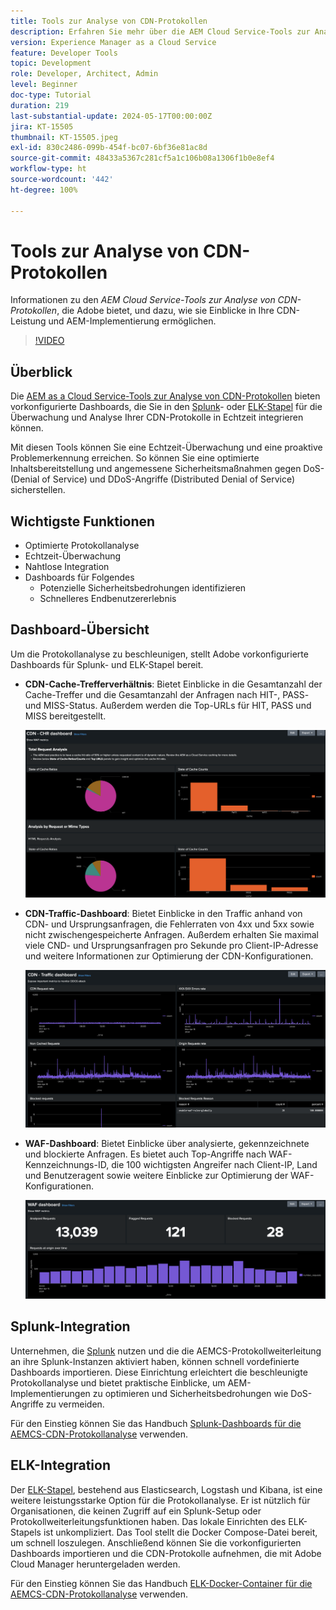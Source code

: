 ```yaml
---
title: Tools zur Analyse von CDN-Protokollen
description: Erfahren Sie mehr über die AEM Cloud Service-Tools zur Analyse von CDN-Protokollen, die Adobe bereitstellt, und darüber, wie sie Einblicke in Ihre CDN-Leistung und die AEM-Implementierung ermöglichen.
version: Experience Manager as a Cloud Service
feature: Developer Tools
topic: Development
role: Developer, Architect, Admin
level: Beginner
doc-type: Tutorial
duration: 219
last-substantial-update: 2024-05-17T00:00:00Z
jira: KT-15505
thumbnail: KT-15505.jpeg
exl-id: 830c2486-099b-454f-bc07-6bf36e81ac8d
source-git-commit: 48433a5367c281cf5a1c106b08a1306f1b0e8ef4
workflow-type: ht
source-wordcount: '442'
ht-degree: 100%

---
```


# Tools zur Analyse von CDN-Protokollen

Informationen zu den _AEM Cloud Service-Tools zur Analyse von CDN-Protokollen_, die Adobe bietet, und dazu, wie sie Einblicke in Ihre CDN-Leistung und AEM-Implementierung ermöglichen.
 
>[!VIDEO](https://video.tv.adobe.com/v/3429177?quality=12&learn=on)

## Überblick

Die [AEM as a Cloud Service-Tools zur Analyse von CDN-Protokollen](https://github.com/adobe/AEMCS-CDN-Log-Analysis-Tooling) bieten vorkonfigurierte Dashboards, die Sie in den [Splunk](https://www.splunk.com/en_us/products/observability-cloud.html)- oder [ELK-Stapel](https://www.elastic.co/elastic-stack) für die Überwachung und Analyse Ihrer CDN-Protokolle in Echtzeit integrieren können.

Mit diesen Tools können Sie eine Echtzeit-Überwachung und eine proaktive Problemerkennung erreichen. So können Sie eine optimierte Inhaltsbereitstellung und angemessene Sicherheitsmaßnahmen gegen DoS- (Denial of Service) und DDoS-Angriffe (Distributed Denial of Service) sicherstellen.

## Wichtigste Funktionen

- Optimierte Protokollanalyse
- Echtzeit-Überwachung
- Nahtlose Integration
- Dashboards für Folgendes
   - Potenzielle Sicherheitsbedrohungen identifizieren
   - Schnelleres Endbenutzererlebnis

## Dashboard-Übersicht

Um die Protokollanalyse zu beschleunigen, stellt Adobe vorkonfigurierte Dashboards für Splunk- und ELK-Stapel bereit.

- **CDN-Cache-Trefferverhältnis**: Bietet Einblicke in die Gesamtanzahl der Cache-Treffer und die Gesamtanzahl der Anfragen nach HIT-, PASS- und MISS-Status. Außerdem werden die Top-URLs für HIT, PASS und MISS bereitgestellt.

  ![CDN-Cache-Trefferverhältnis](assets/CHR-dashboard.png)

- **CDN-Traffic-Dashboard**: Bietet Einblicke in den Traffic anhand von CDN- und Ursprungsanfragen, die Fehlerraten von 4xx und 5xx sowie nicht zwischengespeicherte Anfragen. Außerdem erhalten Sie maximal viele CND- und Ursprungsanfragen pro Sekunde pro Client-IP-Adresse und weitere Informationen zur Optimierung der CDN-Konfigurationen.

  ![CDN-Traffic-Dashboard](assets/Traffic-dashboard.png)

- **WAF-Dashboard**: Bietet Einblicke über analysierte, gekennzeichnete und blockierte Anfragen. Es bietet auch Top-Angriffe nach WAF-Kennzeichnungs-ID, die 100 wichtigsten Angreifer nach Client-IP, Land und Benutzeragent sowie weitere Einblicke zur Optimierung der WAF-Konfigurationen.

  ![WAF-Dashboard](assets/WAF-Dashboard.png)

## Splunk-Integration

Unternehmen, die [Splunk](https://www.splunk.com/en_us/products/observability-cloud.html) nutzen und die die AEMCS-Protokollweiterleitung an ihre Splunk-Instanzen aktiviert haben, können schnell vordefinierte Dashboards importieren. Diese Einrichtung erleichtert die beschleunigte Protokollanalyse und bietet praktische Einblicke, um AEM-Implementierungen zu optimieren und Sicherheitsbedrohungen wie DoS-Angriffe zu vermeiden.

Für den Einstieg können Sie das Handbuch [Splunk-Dashboards für die AEMCS-CDN-Protokollanalyse](https://github.com/adobe/AEMCS-CDN-Log-Analysis-Tooling/blob/main/Splunk/README.md#splunk-dashboards-for-aemcs-cdn-log-analysis) verwenden.


## ELK-Integration

Der [ELK-Stapel](https://www.elastic.co/elastic-stack), bestehend aus Elasticsearch, Logstash und Kibana, ist eine weitere leistungsstarke Option für die Protokollanalyse. Er ist nützlich für Organisationen, die keinen Zugriff auf ein Splunk-Setup oder Protokollweiterleitungsfunktionen haben. Das lokale Einrichten des ELK-Stapels ist unkompliziert. Das Tool stellt die Docker Compose-Datei bereit, um schnell loszulegen. Anschließend können Sie die vorkonfigurierten Dashboards importieren und die CDN-Protokolle aufnehmen, die mit Adobe Cloud Manager heruntergeladen werden.

Für den Einstieg können Sie das Handbuch [ELK-Docker-Container für die AEMCS-CDN-Protokollanalyse](https://github.com/adobe/AEMCS-CDN-Log-Analysis-Tooling/blob/main/ELK/README.md#elk-docker-container-for-aemcs-cdn-log-analysis) verwenden.
